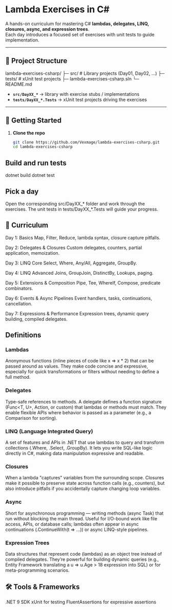 # Lambda Exercises in C#

A hands-on curriculum for mastering C# **lambdas, delegates, LINQ, closures, async, and expression trees**.  
Each day introduces a focused set of exercises with unit tests to guide implementation.

---

## 📂 Project Structure
lambda-exercises-csharp/
├─ src/ # Library projects (Day01, Day02, …)
├─ tests/ # xUnit test projects
├─ lambda-exercises-csharp.sln
└─ README.md


- **`src/DayXX_*`** → library with exercise stubs / implementations  
- **`tests/DayXX_*.Tests`** → xUnit test projects driving the exercises  

---

## 🚀 Getting Started

1. **Clone the repo**
   ```bash
   git clone https://github.com/Vexmage/lambda-exercises-csharp.git
   cd lambda-exercises-csharp

## Build and run tests

dotnet build
dotnet test

## Pick a day
Open the corresponding src/DayXX_* folder and work through the exercises.
The unit tests in tests/DayXX_*.Tests will guide your progress.

## 📘 Curriculum

Day 1: Basics
Map, Filter, Reduce, lambda syntax, closure capture pitfalls.

Day 2: Delegates & Closures
Custom delegates, counters, partial application, memoization.

Day 3: LINQ Core
Select, Where, Any/All, Aggregate, GroupBy.

Day 4: LINQ Advanced
Joins, GroupJoin, DistinctBy, Lookups, paging.

Day 5: Extensions & Composition
Pipe, Tee, WhereIf, Compose, predicate combinators.

Day 6: Events & Async Pipelines
Event handlers, tasks, continuations, cancellation.

Day 7: Expressions & Performance
Expression trees, dynamic query building, compiled delegates.

## Definitions
### Lambdas
Anonymous functions (inline pieces of code like x => x * 2) that can be passed around as values.
They make code concise and expressive, especially for quick transformations or filters without needing to define a full method.

### Delegates
Type-safe references to methods. A delegate defines a function signature (Func<T, U>, Action<T>, or custom) that lambdas or methods must match.
They enable flexible APIs where behavior is passed as a parameter (e.g., a Comparison<T> for sorting).

### LINQ (Language Integrated Query)
A set of features and APIs in .NET that use lambdas to query and transform collections (.Where, .Select, .GroupBy).
It lets you write SQL-like logic directly in C#, making data manipulation expressive and readable.

### Closures
When a lambda "captures" variables from the surrounding scope.
Closures make it possible to preserve state across function calls (e.g., counters), but also introduce pitfalls if you accidentally capture changing loop variables.

### Async
Short for asynchronous programming — writing methods (async Task) that run without blocking the main thread.
Useful for I/O-bound work like file access, APIs, or database calls; lambdas often appear in async continuations (.ContinueWith(t => ...)) or async LINQ-style pipelines.

### Expression Trees
Data structures that represent code (lambdas) as an object tree instead of compiled delegates.
They’re powerful for building dynamic queries (e.g., Entity Framework translating a u => u.Age > 18 expression into SQL) or for meta-programming scenarios.

## 🛠 Tools & Frameworks

.NET 9 SDK
xUnit for testing
FluentAssertions for expressive assertions
